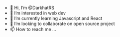 - 👋 Hi, I’m @DarkhatRS
- 👀 I’m interested in web dev
- 🌱 I’m currently learning Javascript and React
- 💞️ I’m looking to collaborate on open source project
- 📫 How to reach me ...

<!---
DarkhatRS/DarkhatRS is a ✨ special ✨ repository because its `README.md` (this file) appears on your GitHub profile.
You can click the Preview link to take a look at your changes.
--->

